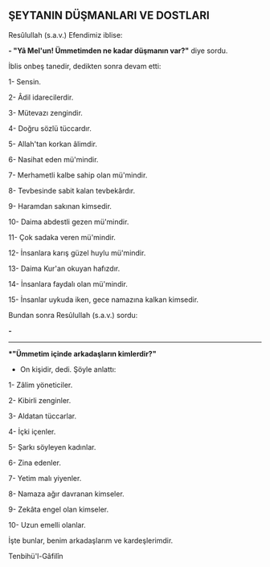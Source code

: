 ## ŞEYTANIN DÜŞMANLARI VE DOSTLARI

Resûlullah (s.a.v.) Efendimiz iblise:

**- "Yâ Mel'un! Ümmetimden ne kadar düşmanın var?"** diye sordu.

İblis onbeş tanedir, dedikten sonra devam etti:

1-  Sensin.

2-  Âdil idarecilerdir.

3-  Mütevazı zengindir.

4-  Doğru sözlü tüccardır.

5-  Allah'tan korkan âlimdir.

6-  Nasihat eden mü'mindir.

7-  Merhametli kalbe sahip olan mü'mindir.

8-  Tevbesinde sabit kalan tevbekârdır.

9-  Haramdan sakınan kimsedir.

10- Daima abdestli gezen mü'mindir.

11- Çok sadaka veren mü'mindir.

12- İnsanlara karış güzel huylu mü'mindir.

13- Daima Kur'an okuyan hafızdır.

14- İnsanlara faydalı olan mü'mindir.

15- İnsanlar uykuda iken, gece namazına kalkan kimse­dir.

Bundan sonra Resûlullah (s.a.v.) sordu:

**-<hr>*"Ümmetim içinde arkadaşların kimlerdir?"**

- On kişidir, dedi. Şöyle anlattı:

1-  Zâlim yöneticiler.

2-  Kibirli zenginler.

3-  Aldatan tüccarlar.

4-  İçki içenler.

5-  Şarkı söyleyen kadınlar.

6-  Zina edenler.

7-  Yetim malı yiyenler.

8-  Namaza ağır davranan kimseler.

9-  Zekâta engel olan kimseler.

10- Uzun emelli olanlar.

İşte bunlar, benim arkadaşlarım ve kardeşlerimdir.

Tenbihü'l-Gâfilîn
